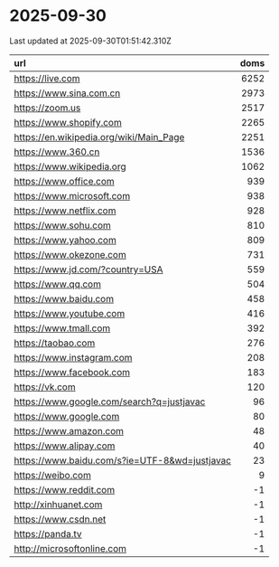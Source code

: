 # 2025-09-30

<!-- BEGIN -->
Last updated at 2025-09-30T01:51:42.310Z

url | doms
:- | -:
https://live.com | 6252
https://www.sina.com.cn | 2973
https://zoom.us | 2517
https://www.shopify.com | 2265
https://en.wikipedia.org/wiki/Main_Page | 2251
https://www.360.cn | 1536
https://www.wikipedia.org | 1062
https://www.office.com | 939
https://www.microsoft.com | 938
https://www.netflix.com | 928
https://www.sohu.com | 810
https://www.yahoo.com | 809
https://www.okezone.com | 731
https://www.jd.com/?country=USA | 559
https://www.qq.com | 504
https://www.baidu.com | 458
https://www.youtube.com | 416
https://www.tmall.com | 392
https://taobao.com | 276
https://www.instagram.com | 208
https://www.facebook.com | 183
https://vk.com | 120
https://www.google.com/search?q=justjavac | 96
https://www.google.com | 80
https://www.amazon.com | 48
https://www.alipay.com | 40
https://www.baidu.com/s?ie=UTF-8&wd=justjavac | 23
https://weibo.com | 9
https://www.reddit.com | -1
http://xinhuanet.com | -1
https://www.csdn.net | -1
https://panda.tv | -1
http://microsoftonline.com | -1
<!-- END -->
